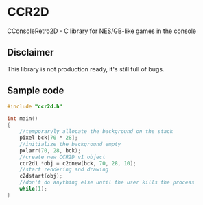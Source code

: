 # CCR2D
CConsoleRetro2D - C library for NES/GB-like games in the console
## Disclaimer
This library is not production ready, it's still full of bugs.
## Sample code
```c
#include "ccr2d.h"

int main()
{
    //temporaryly allocate the background on the stack 
    pixel bck[70 * 28];
    //initialize the background empty
    pxlarr(70, 28, bck);
    //create new CCR2D v1 object
    ccr2d1 *obj = c2dnew(bck, 70, 28, 10);
    //start rendering and drawing
    c2dstart(obj);
    //don't do anything else until the user kills the process
    while(1);
}
```
